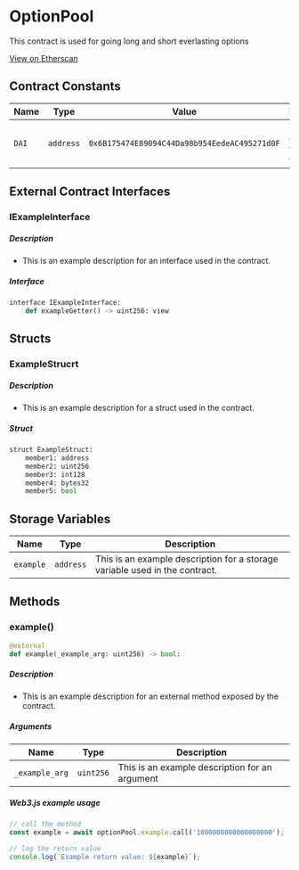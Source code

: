 # OptionPool
This contract is used for going long and short everlasting options

[View on Etherscan](https://etherscan.io/address/0x0000000000000000000000000000000000000000)

## Contract Constants
| Name | Type | Value | Description |
| ------------- |------------- | -----| -----|
| `DAI`| `address` | `0x6B175474E89094C44Da98b954EedeAC495271d0F` | The address of the DAI token |

## External Contract Interfaces

### IExampleInterface

##### Description
* This is an example description for an interface used in the contract.

##### Interface
```python
interface IExampleInterface:
	def exampleGetter() -> uint256: view
```

## Structs

### ExampleStrucrt

##### Description
* This is an example description for a struct used in the contract.

##### Struct
```python
struct ExampleStruct:
	member1: address
	member2: uint256
	member3: int128
	member4: bytes32
	member5: bool
```

## Storage Variables
| Name | Type | Description |
| ------------- |------------- | -----|
| `example` | `address` | This is an example description for a storage variable used in the contract. |

## Methods

### example()

```python
@external
def example(_example_arg: uint256) -> bool:
```
##### Description

* This is an example description for an external method exposed by the contract.

##### Arguments
| Name | Type | Description |
| ------------- |------------- | -----|
| `_example_arg` | `uint256` | This is an example description for an argument |

##### Web3.js example usage
```js
// call the method
const example = await optionPool.example.call('1000000000000000000');

// log the return value
console.log(`Example return value: ${example}`);
```